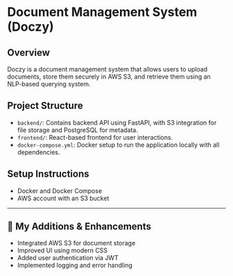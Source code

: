 # Document Management System (Doczy)

## Overview
Doczy is a document management system that allows users to upload documents, store them securely in AWS S3, and retrieve them using an NLP-based querying system. 

## Project Structure
- `backend/`: Contains backend API using FastAPI, with S3 integration for file storage and PostgreSQL for metadata.
- `frontend/`: React-based frontend for user interactions.
- `docker-compose.yml`: Docker setup to run the application locally with all dependencies.

## Setup Instructions
- Docker and Docker Compose
- AWS account with an S3 bucket


---

## 🚀 My Additions & Enhancements
- Integrated AWS S3 for document storage
- Improved UI using modern CSS
- Added user authentication via JWT
- Implemented logging and error handling

